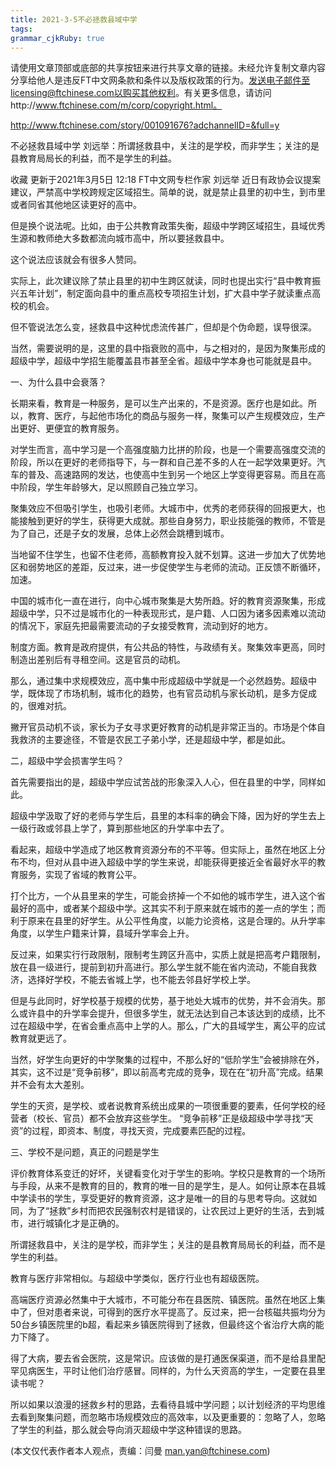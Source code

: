 ```yaml
---
title: 2021-3-5不必拯救县域中学
tags: 
grammar_cjkRuby: true
---
```



请使用文章顶部或底部的共享按钮来进行共享文章的链接。未经允许复制文章内容分享给他人是违反FT中文网条款和条件以及版权政策的行为。发送电子邮件至licensing@ftchinese.com以购买其他权利。有关更多信息，请访问http://www.ftchinese.com/m/corp/copyright.html。

http://www.ftchinese.com/story/001091676?adchannelID=&full=y

不必拯救县域中学
刘远举：所谓拯救县中，关注的是学校，而非学生；关注的是县教育局局长的利益，而不是学生的利益。

收藏
更新于2021年3月5日 12:18 FT中文网专栏作家 刘远举
近日有政协会议提案建议，严禁高中学校跨规定区域招生。简单的说，就是禁止县里的初中生，到市里或者同省其他地区读更好的高中。

但是换个说法呢。比如，由于公共教育政策失衡，超级中学跨区域招生，县域优秀生源和教师绝大多数都流向城市高中，所以要拯救县中。

这个说法应该就会有很多人赞同。

实际上，此次建议除了禁止县里的初中生跨区就读，同时也提出实行“县中教育振兴五年计划”，制定面向县中的重点高校专项招生计划，扩大县中学子就读重点高校的机会。


但不管说法怎么变，拯救县中这种忧虑流传甚广，但却是个伪命题，误导很深。

当然，需要说明的是，这里的县中指衰败的高中，与之相对的，是因为聚集形成的超级中学，超级中学招生能覆盖县市甚至全省。超级中学本身也可能就是县中。

一、为什么县中会衰落？

长期来看，教育是一种服务，是可以生产出来的，不是资源。医疗也是如此。所以，教育、医疗，与起他市场化的商品与服务一样，聚集可以产生规模效应，生产出更好、更便宜的教育服务。

对学生而言，高中学习是一个高强度脑力比拼的阶段，也是一个需要高强度交流的阶段，所以在更好的老师指导下，与一群和自己差不多的人在一起学效果更好。汽车的普及、高速路网的发达，也使高中生到另一个地区上学变得更容易。而且在高中阶段，学生年龄够大，足以照顾自己独立学习。

聚集效应不但吸引学生，也吸引老师。大城市中，优秀的老师获得的回报更大，也能接触到更好的学生，获得更大成就。那些自身努力，职业技能强的教师，不管是为了自己，还是子女的发展，总体上必然会跳槽到城市。

当地留不住学生，也留不住老师，高额教育投入就不划算。这进一步加大了优势地区和弱势地区的差距，反过来，进一步促使学生与老师的流动。正反馈不断循环，加速。

中国的城市化一直在进行，向中心城市聚集是大势所趋。好的教育资源聚集，形成超级中学，只不过是城市化的一种表现形式，是户籍、人口因为诸多因素难以流动的情况下，家庭先把最需要流动的子女接受教育，流动到好的地方。

制度方面。教育是政府提供，有公共品的特性，与政绩有关。聚集效率更高，同时制造出差别后有寻租空间。这是官员的动机。

那么，通过集中求规模效应，高中集中形成超级中学就是一个必然趋势。超级中学，既体现了市场机制，城市化的趋势，也有官员动机与家长动机，是多方促成的，很难对抗。

撇开官员动机不谈，家长为子女寻求更好教育的动机是非常正当的。市场是个体自我救济的主要途径，不管是农民工子弟小学，还是超级中学，都是如此。

二，超级中学会损害学生吗？

首先需要指出的是，超级中学应试苦战的形象深入人心，但在县里的中学，同样如此。

超级中学汲取了好的老师与学生后，县里的本科率的确会下降，因为好的学生去上一级行政或邻县上学了，算到那些地区的升学率中去了。

看起来，超级中学造成了地区教育资源分布的不平等。但实际上，虽然在地区上分布不均，但对从县中进入超级中学的学生来说，却能获得更接近全省最好水平的教育服务，实现了省域的教育公平。

打个比方，一个从县里来的学生，可能会挤掉一个不如他的城市学生，进入这个省最好的高中，或者某个超级中学。这其实不利于原来就在城市的差一点的学生；而利于原来在县里的好学生。从公平性角度，以能力论资格，这是合理的。从升学率角度，以学生户籍来计算，县域升学率会上升。

反过来，如果实行行政限制，限制考生跨区升高中，实质上就是把高考户籍限制，放在县一级进行，提前到初升高进行。那么学生就不能在省内流动，不能自我救济，选择好学校，不能去省城上学，也不能去邻县好学校上学。

但是与此同时，好学校基于规模的优势，基于地处大城市的优势，并不会消失。那么或许县中的升学率会提升，但很多学生，就无法达到自己本该达到的成绩，比不过在超级中学，在省会重点高中上学的人。那么，广大的县域学生，离公平的应试教育就更远了。

当然，好学生向更好的中学聚集的过程中，不那么好的“低阶学生”会被排除在外，其实，这不过是“竞争前移”，即以前高考完成的竞争，现在在“初升高”完成。结果并不会有太大差别。

学生的天资，是学校、或者说教育系统出成果的一项很重要的要素，任何学校的经营者（校长、官员）都不会放弃这些学生。 “竞争前移”正是级超级中学寻找“天资”的过程，即资本、制度，寻找天资，完成要素匹配的过程。

三、学校不是问题，真正的问题是学生

评价教育体系变迁的好坏，关键看变化对于学生的影响。学校只是教育的一个场所与手段，从来不是教育的目的，教育的唯一目的是学生，是人。如何让原本在县城中学读书的学生，享受更好的教育资源，这才是唯一的目的与思考导向。这就如同，为了“拯救”乡村而把农民强制农村是错误的，让农民过上更好的生活，去到城市，进行城镇化才是正确的。

所谓拯救县中，关注的是学校，而非学生；关注的是县教育局局长的利益，而不是学生的利益。

教育与医疗非常相似。与超级中学类似，医疗行业也有超级医院。

高端医疗资源必然集中于大城市，不可能分布在县医院、镇医院。虽然在地区上集中了，但对患者来说，可得到的医疗水平提高了。反过来，把一台核磁共振均分为50台乡镇医院里的b超，看起来乡镇医院得到了拯救，但最终这个省治疗大病的能力下降了。

得了大病，要去省会医院，这是常识。应该做的是打通医保渠道，而不是给县里配罕见病医生，平时让他们治疗感冒。同样的，为什么天资高的学生，一定要在县里读书呢？

所以如果以浪漫的拯救乡村的思路，去看待县城中学问题；以计划经济的平均思维去看到聚集问题，而忽略市场规模效应的高效率，以及更重要的：忽略了人，忽略了学生的利益，那么就会导向消灭超级中学这种错误的思路。

(本文仅代表作者本人观点，责编：闫曼 man.yan@ftchinese.com)